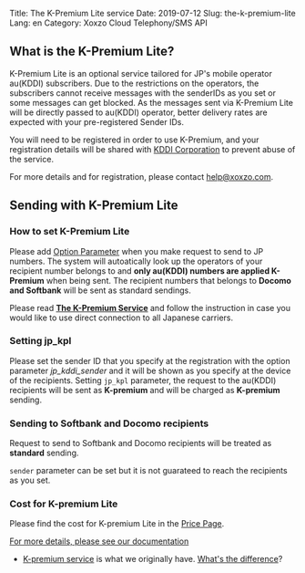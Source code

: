 Title: The K-Premium Lite service
Date: 2019-07-12
Slug: the-k-premium-lite
Lang: en
Category: Xoxzo Cloud Telephony/SMS API

## What is the K-Premium Lite?

K-Premium Lite is an optional service tailored for JP's mobile operator au(KDDI) subscribers. Due to the restrictions on the operators, the subscribers cannot receive messages with the senderIDs as you set or some messages can get blocked. As the messages sent via K-Premium Lite will be directly passed to au(KDDI) operator, better delivery rates are expected with your pre-registered Sender IDs.

You will need to be registered in order to use K-Premium, and your registration details will be shared with [KDDI Corporation](https://www.kddi.com/english/) to prevent abuse of the service.

For more details and for registration, please contact [help@xoxzo.com](mailto:help@xoxzo.com).

## Sending with K-Premium Lite

### How to set K-Premium Lite

Please add [Option Parameter](http://docs.xoxzo.com/en/sms.html#jp-specific-optional-parameters)
when you make request to send to JP numbers. The system will autoatically look up the operators of your recipient number belongs to
and **only au(KDDI) numbers are applied K-Premium** when being sent. The recipient numbers that belongs to **Docomo and Softbank** will be 
sent as standard sendings.

Please read [**The K-Premium Service**](https://help.xoxzo.com/en/xoxzo-cloud-telephony/articles/the-k-premium-service/)
and follow the instruction in case you would like to use direct connection to all Japanese carriers.

### Setting jp_kpl

Please set the sender ID that you specify at the registration with the option parameter *jp_kddi_sender* and it will be shown as you specify at the device of the recipients.
Setting ```jp_kpl``` parameter, the request to the au(KDDI) recipients will be sent as **K-premium** and will be charged as **K-premium** sending.


### Sending to Softbank and Docomo recipients

Request to send to Softbank and Docomo recipients will be treated as **standard** sending.

```sender``` parameter can be set but it is not guarateed to reach the recipients as you set.


### Cost for K-premium Lite

Please find the cost for K-premium Lite in the [Price Page](https://www.xoxzo.com/en/about/pricing/sms/#send-sms).

[For more details, please see our documentation](http://docs.xoxzo.com/en/sms.html#jp-specific-optional-parameters)

* [K-premium service](https://help.xoxzo.com/en/xoxzo-cloud-telephony/articles/the-k-premium-service) is what we originally have. [What's the difference](https://help.xoxzo.com/en/xoxzo-cloud-telephony/articles/the-k-premium-service-comparison)?
